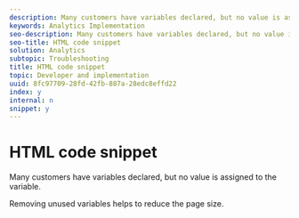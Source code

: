 ```yaml
---
description: Many customers have variables declared, but no value is assigned to the variable.
keywords: Analytics Implementation
seo-description: Many customers have variables declared, but no value is assigned to the variable.
seo-title: HTML code snippet
solution: Analytics
subtopic: Troubleshooting
title: HTML code snippet
topic: Developer and implementation
uuid: 8fc97709-28fd-42fb-887a-28edc8effd22
index: y
internal: n
snippet: y
---
```


# HTML code snippet

Many customers have variables declared, but no value is assigned to the variable.

Removing unused variables helps to reduce the page size. 
